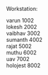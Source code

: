 Workstation:

varun 1002  
lokesh 2002  
vaibhav 3002  
sumanth 4002  
rajat 5002  
muthu 6002  
uav 7002  
holojest 8002  